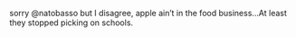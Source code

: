 <!--
id: 204714175
link: http://kevinisom.info/post/204714175/sorry-natobasso-but-i-disagree-apple-aint-in
slug: sorry-natobasso-but-i-disagree-apple-aint-in
date: Mon Oct 05 2009 15:43:31 GMT+1300 (NZDT)
raw: {"blog_name":"kevinisom","id":204714175,"post_url":"http://kevinisom.info/post/204714175/sorry-natobasso-but-i-disagree-apple-aint-in","slug":"sorry-natobasso-but-i-disagree-apple-aint-in","type":"text","date":"2009-10-05 02:43:31 GMT","timestamp":1254710611,"state":"published","format":"html","reblog_key":"EIJNlNQH","tags":[],"short_url":"http://tmblr.co/Zw68YyCCx2-","highlighted":[],"feed_item":"http://twitter.com/kev_nz/statuses/4617616528","from_feed_id":"650289","note_count":0,"title":null,"body":"<p>sorry @natobasso but I disagree, apple ain&#8217;t in the food business&#8230;At least they stopped picking on schools.</p>"}
publish: 2009-10-05
tags: 
title: null
-->


sorry @natobasso but I disagree, apple ain’t in the food business…At
least they stopped picking on schools.


